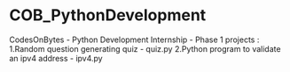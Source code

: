 # COB_PythonDevelopment
CodesOnBytes - Python Development Internship - Phase 1 projects : 
1.Random question generating quiz - quiz.py
2.Python program to validate an ipv4 address - ipv4.py
